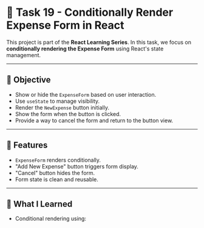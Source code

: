 # 🧾 Task 19 - Conditionally Render Expense Form in React

This project is part of the **React Learning Series**. In this task, we focus on **conditionally rendering the Expense Form** using React's state management.

---

## 📌 Objective

- Show or hide the `ExpenseForm` based on user interaction.
- Use `useState` to manage visibility.
- Render the `NewExpense` button initially.
- Show the form when the button is clicked.
- Provide a way to cancel the form and return to the button view.

---

## 🚀 Features

- `ExpenseForm` renders conditionally.
- "Add New Expense" button triggers form display.
- "Cancel" button hides the form.
- Form state is clean and reusable.

---

## 🧠 What I Learned

- Conditional rendering using:
  ```jsx
